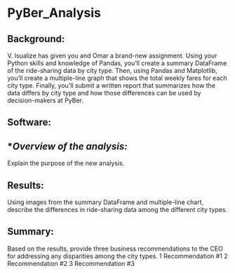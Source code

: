 # PyBer_Analysis

## **Background:**
V. Isualize has given you and Omar a brand-new assignment. Using your Python skills and knowledge of Pandas, you’ll create a summary DataFrame of the ride-sharing data by city type. Then, using Pandas and Matplotlib, you’ll create a multiple-line graph that shows the total weekly fares for each city type. Finally, you’ll submit a written report that summarizes how the data differs by city type and how those differences can be used by decision-makers at PyBer.


## **Software:**



## **Overview of the analysis:*
Explain the purpose of the new analysis.



## **Results:**
Using images from the summary DataFrame and multiple-line chart, describe the differences in ride-sharing data among the different city types.



## **Summary:**

Based on the results, provide three business recommendations to the CEO for addressing any disparities among the city types.
1 Recommendation #1
2 Recommendation #2
3 Recommendation #3
